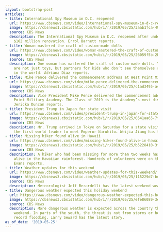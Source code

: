 ```yaml
---
layout: bootstrap-post
articles:
- title: International Spy Museum in D.C. reopened
  url: https://www.cbsnews.com/video/international-spy-museum-in-d-c-reopened/
  image: https://cbsnews1.cbsistatic.com/hub/i/r/2019/05/25/3aab1fca-4909-4859-afc3-19633caf8e30/thumbnail/1200x630/e0610acfcc83ec71f0b5dbf6b9aaaf05/0525-en-spymuseum-barnett-1858808-640x360.jpg
  source: CBS News
  description: The International Spy Museum in D.C. reopened after undergoing a three-year,
    $162 million renovation. Errol Barnett reports.
- title: Woman mastered the craft of custom-made dolls
  url: https://www.cbsnews.com/video/woman-mastered-the-craft-of-custom-made-dolls/
  image: https://cbsnews1.cbsistatic.com/hub/i/r/2019/05/25/26059f5b-2bbb-4398-85e2-9d21dd1bbddc/thumbnail/1200x630/af7026d1f437106e8336c6d3e2991ee3/0525-en-dollmaker-diaz-1858814-640x360.jpg
  source: CBS News
  description: One woman has mastered the craft of custom-made dolls. These dolls
    are not just toys, but partners for kids who don’t see themselves represented
    in the world. Adriana Diaz reports.
- title: Mike Pence delivered the commencement address at West Point Military Academy
  url: https://www.cbsnews.com/video/mike-pence-delivered-the-commencement-address-at-west-point-military-academy/
  image: https://cbsnews1.cbsistatic.com/hub/i/r/2019/05/25/c1ad3495-ac91-47bf-a1dc-891630d6855b/thumbnail/1200x630/1543768300582c4fcd4f1fd2ff8b04a5/0525-en-westpointgrads-duncan-1858801-640x360.jpg
  source: CBS News
  description: Vice President Mike Pence delivered the commencement address at West
    Point Military Academy. The Class of 2019 is the Academy’s most diverse ever.
    Jericka Duncan reports.
- title: President Trump in Japan for state visit
  url: https://www.cbsnews.com/video/president-trump-in-japan-for-state-visit/
  image: https://cbsnews1.cbsistatic.com/hub/i/r/2019/05/25/0541aa65-7f9c-443f-8427-1c8ad60ef58a/thumbnail/1200x630/ec27cbd8c1d3614f364b002f716a8af9/0525-en-trumptokyo-jiang-1858795-640x360.jpg
  source: CBS News
  description: Mr. Trump arrived in Tokyo on Saturday for a state visit. He will be
    the first world leader to meet Emperor Naruhito. Weijia Jiang has the story.
- title: Missing hiker found alive in Hawaii
  url: https://www.cbsnews.com/video/missing-hiker-found-alive-in-hawaii/
  image: https://cbsnews1.cbsistatic.com/hub/i/r/2019/05/25/b5228410-3f37-411a-a3d5-32a83459b66e/thumbnail/1200x630/425885e23cc81a7f1672d2f7e34a871a/0525-en-missingmauihiker-evans-1858784-640x360.jpg
  source: CBS News
  description: A hiker who had been missing for more than two weeks has been found
    alive in the Hawaiian rainforest. Hundreds of volunteers were on the search. Carter
    Evans reports.
- title: Weather updates for this weekend
  url: https://www.cbsnews.com/video/weather-updates-for-this-weekend/
  image: https://cbsnews3.cbsistatic.com/hub/i/r/2019/05/25/115229d7-be3a-4f00-bcb2-868ec2f5091f/thumbnail/1200x630/82cce17a95cc227ac871cb719882136d/0525-en-weatherforecast-berardelli-1858777-640x360.jpg
  source: CBS News
  description: Meteorologist Jeff Berardelli has the latest weekend weather updates.
- title: Dangerous weather expected this holiday weekend
  url: https://www.cbsnews.com/video/dangerous-weather-expected-this-holiday-weekend/
  image: https://cbsnews3.cbsistatic.com/hub/i/r/2019/05/25/efe86089-3ea7-4b8a-9fb6-3f30b027f787/thumbnail/1200x630/83e5ded42d433fb0adb83ac7d435d036/0525-en-weatherlatest-seward-1858771-640x360.jpg
  source: CBS News
  description: More dangerous weather is expected across the country this holiday
    weekend. In parts of the south, the threat is not from storms or heat but from
    record flooding. Larry Seward has the latest story.
as_of_date: '2019-05-25'
---
```


